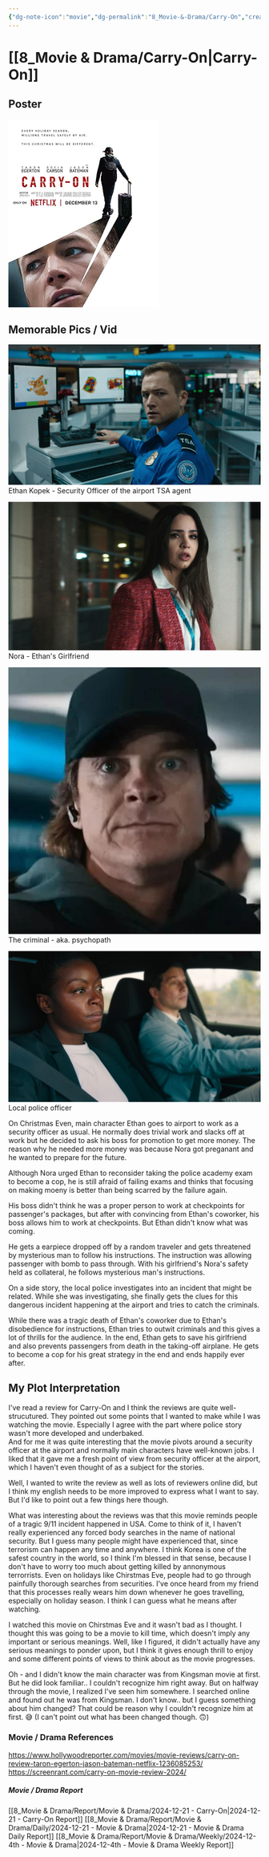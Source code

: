 ```yaml
---
{"dg-note-icon":"movie","dg-permalink":"8_Movie-&-Drama/Carry-On","created-date":"2024-12-21 11:52:50 pm","date":"2024-12-21","type":"movie","tags":["movie","entertainment"],"aliases":null,"poster":"https://m.media-amazon.com/images/M/MV5BM2U5MjBmNzktOGFlYy00NGQ5LTg3YzktODljMmEyYTdlZmJhXkEyXkFqcGc@._V1_SX300.jpg","imdbId":"tt21382296","scoreImdb":"N/A","length":"119 min","genre":"Action, Crime, Mystery","year":"2024","cast":"Taron Egerton, Jason Bateman, Sofia Carson","director":"Jaume Collet-Serra","plot":"A mysterious traveler blackmails a young TSA agent into letting a dangerous package slip through security and onto a Christmas Day flight.","rating":"⭐⭐⭐⭐⭐","dg-publish":true,"permalink":"/8_Movie-&-Drama/Carry-On/","dgPassFrontmatter":true,"noteIcon":"movie"}
---
```



# [[8_Movie & Drama/Carry-On\|Carry-On]]
## Poster
![Utilities/Images/4fd4613e215429927d51e86fd81d89b5_MD5.jpg](/img/user/Utilities/Images/4fd4613e215429927d51e86fd81d89b5_MD5.jpg)
## Memorable Pics / Vid
![Utilities/Images/Pasted image 20250109162305.jpeg](/img/user/Utilities/Images/Pasted%20image%2020250109162305.jpeg)
Ethan Kopek - Security Officer of the airport TSA agent

![Utilities/Images/Pasted image 20250109162238.jpeg|700](/img/user/Utilities/Images/Pasted%20image%2020250109162238.jpeg)
Nora - Ethan's Girlfriend

![Utilities/Images/Pasted image 20250109171231.jpeg](/img/user/Utilities/Images/Pasted%20image%2020250109171231.jpeg)
The criminal - aka. psychopath

![Utilities/Images/Pasted image 20250109172548.jpeg](/img/user/Utilities/Images/Pasted%20image%2020250109172548.jpeg)
Local police officer

On Christmas Even, main character Ethan goes to airport to work as a security officer as usual. He normally does trivial work and slacks off at work but he decided to ask his boss for promotion to get more money. The reason why he needed more money was because Nora got preganant and he wanted to prepare for the future. 

Although Nora urged Ethan to reconsider taking the police academy exam to become a cop, he is still afraid of failing exams and thinks that focusing on making moeny is better than being scarred by the failure again.

His boss didn't think he was a proper person to work at checkpoints for passenger's packages, but after with convincing from Ethan's coworker, his boss allows him to work at checkpoints. But Ethan didn't know what was coming.

He gets a earpiece dropped off by a random traveler and gets threatened by mysterious man to follow his instructions. The instruction was allowing passenger with bomb to pass through. With his girlfriend's Nora's safety held as collateral, he follows mysterious man's instructions. 

On a side story, the local police investigates into an incident that might be related. While she was investigating, she finally gets the clues for this dangerous incident happening at the airport and tries to catch the criminals. 

While there was a tragic death of Ethan's coworker due to Ethan's disobedience for instructions, Ethan tries to outwit criminals and this gives a lot of thrills for the audience. 
In the end, Ethan gets to save his girlfriend and also prevents passengers from death in the taking-off airplane. He gets to become a cop for his great strategy in the end and ends happily ever after. 



## My Plot Interpretation 
I've read a review for Carry-On and I think the reviews are quite well-strucutured. They pointed out some points that I wanted to make while I was watching the movie.
Especially I agree with the part where police story wasn't more developed and underbaked.  
And for me it was quite interesting that the movie pivots around a security officer at the airport and normally main characters have well-known jobs. I liked that it gave me a fresh point of view from security officer at the airport, which I haven't even thought of as a subject for the stories. 

Well, I wanted to write the review as well as lots of reviewers online did, but I think my english needs to be more improved to express what I want to say. But I'd like to point out a few things here though. 

What was interesting about the reviews was that this movie reminds people of a tragic 9/11 incident happened in USA. Come to think of it, I haven't really experienced any forced body searches in the name of national security. But I guess many people might have experienced that, since terrorism can happen any time and anywhere. I think Korea is one of the safest country in the world, so I think I'm blessed in that sense, because I don't have to worry too much about getting killed by annonymous terrorrists. 
Even on holidays like Chirstmas Eve, people had to go through painfully thorough searches from securities. I've once heard from my friend that this processes really wears him down whenever he goes travelling, especially on holiday season. I think I can guess what he means after watching. 

I watched this movie on Chirstmas Eve and it wasn't bad as I thought. I thought this was going to be a movie to kill time, which doesn't imply any important or serious meanings. Well, like I figured, it didn't actually have any serious meanings to ponder upon, but I think it gives enough thrill to enjoy and some different points of views to think about as the movie progresses. 

Oh - and I didn't know the main character was from Kingsman movie at first. But he did look familiar.. I couldn't recognize him right away. But on halfway through the movie, I realized I've seen him somewhere. I searched online and found out he was from Kingsman. 
I don't know.. but I guess something about him changed? That could be reason why I couldn't recognize him at first. 😅 (I can't point out what has been changed though. 🙃)






### Movie / Drama References
https://www.hollywoodreporter.com/movies/movie-reviews/carry-on-review-taron-egerton-jason-bateman-netflix-1236085253/
https://screenrant.com/carry-on-movie-review-2024/
##### Movie / Drama Report
[[8_Movie & Drama/Report/Movie & Drama/2024-12-21 - Carry-On\|2024-12-21 - Carry-On Report]]
[[8_Movie & Drama/Report/Movie & Drama/Daily/2024-12-21 - Movie & Drama\|2024-12-21 - Movie & Drama Daily Report]]
[[8_Movie & Drama/Report/Movie & Drama/Weekly/2024-12-4th - Movie & Drama\|2024-12-4th - Movie & Drama Weekly Report]]


